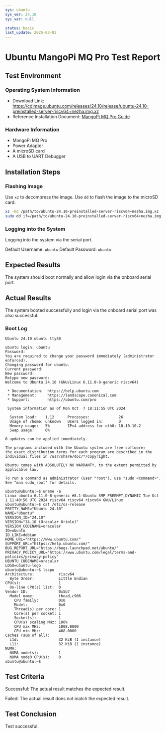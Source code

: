 ```yaml
---
sys: ubuntu
sys_ver: 24.10
sys_var: null

status: basic
last_update: 2025-03-03
---
```


# Ubuntu MangoPi MQ Pro Test Report

## Test Environment

### Operating System Information

- Download Link: https://cdimage.ubuntu.com/releases/24.10/release/ubuntu-24.10-preinstalled-server-riscv64+nezha.img.xz
- Reference Installation Document: [MangoPi MQ Pro Guide](https://mangopi.org/mqpro)

### Hardware Information

- MangoPi MQ Pro
- Power Adapter
- A microSD card
- A USB to UART Debugger

## Installation Steps

### Flashing Image

Use `xz` to decompress the image.
Use `dd` to flash the image to the microSD card.

```bash
xz -kd /path/to/ubuntu-24.10-preinstalled-server-riscv64+nezha.img.xz
sudo dd if=/path/to/ubuntu-24.10-preinstalled-server-riscv64+nezha.img of=/dev/your_device bs=1M status=progress
```

### Logging into the System

Logging into the system via the serial port.

Default Username: `ubuntu`
Default Password: `ubuntu`

## Expected Results

The system should boot normally and allow login via the onboard serial port.

## Actual Results

The system booted successfully and login via the onboard serial port was also successful.

### Boot Log

```log
Ubuntu 24.10 ubuntu ttyS0

ubuntu login: ubuntu
Password: 
You are required to change your password immediately (administrator enforced).
Changing password for ubuntu.
Current password: 
New password: 
Retype new password: 
Welcome to Ubuntu 24.10 (GNU/Linux 6.11.0-8-generic riscv64)

 * Documentation:  https://help.ubuntu.com
 * Management:     https://landscape.canonical.com
 * Support:        https://ubuntu.com/pro

 System information as of Mon Oct  7 18:11:55 UTC 2024

  System load:    1.12      Processes:             26
  Usage of /home: unknown   Users logged in:       0
  Memory usage:   5%        IPv4 address for eth0: 10.10.10.2
  Swap usage:     0%

0 updates can be applied immediately.

The programs included with the Ubuntu system are free software;
the exact distribution terms for each program are described in the
individual files in /usr/share/doc/*/copyright.

Ubuntu comes with ABSOLUTELY NO WARRANTY, to the extent permitted by
applicable law.

To run a command as administrator (user "root"), use "sudo <command>".
See "man sudo_root" for details.

ubuntu@ubuntu:~$ uname -a
Linux ubuntu 6.11.0-8-generic #8.1-Ubuntu SMP PREEMPT_DYNAMIC Tue Oct  1 11:40:56 UTC 2024 riscv64 riscv64 riscv64 GNU/Linux
ubuntu@ubuntu:~$ cat /etc/os-release 
PRETTY_NAME="Ubuntu 24.10"
NAME="Ubuntu"
VERSION_ID="24.10"
VERSION="24.10 (Oracular Oriole)"
VERSION_CODENAME=oracular
ID=ubuntu
ID_LIKE=debian
HOME_URL="https://www.ubuntu.com/"
SUPPORT_URL="https://help.ubuntu.com/"
BUG_REPORT_URL="https://bugs.launchpad.net/ubuntu/"
PRIVACY_POLICY_URL="https://www.ubuntu.com/legal/terms-and-policies/privacy-policy"
UBUNTU_CODENAME=oracular
LOGO=ubuntu-logo
ubuntu@ubuntu:~$ lscpu
Architecture:           riscv64
  Byte Order:           Little Endian
CPU(s):                 1
  On-line CPU(s) list:  0
Vendor ID:              0x5b7
  Model name:           thead,c906
    CPU family:         0x0
    Model:              0x0
    Thread(s) per core: 1
    Core(s) per socket: 1
    Socket(s):          1
    CPU(s) scaling MHz: 100%
    CPU max MHz:        1008.0000
    CPU min MHz:        408.0000
Caches (sum of all):    
  L1d:                  32 KiB (1 instance)
  L1i:                  32 KiB (1 instance)
NUMA:                   
  NUMA node(s):         1
  NUMA node0 CPU(s):    0
ubuntu@ubuntu:~$ 

```

## Test Criteria

Successful: The actual result matches the expected result.

Failed: The actual result does not match the expected result.

## Test Conclusion

Test successful.